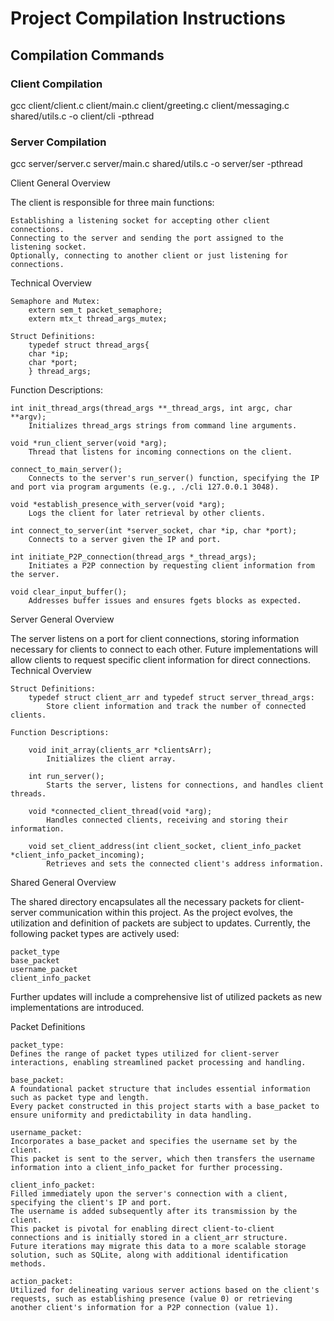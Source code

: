 # Project Compilation Instructions

## Compilation Commands

### Client Compilation
gcc client/client.c client/main.c client/greeting.c client/messaging.c shared/utils.c -o client/cli -pthread

### Server Compilation
gcc server/server.c server/main.c shared/utils.c -o server/ser -pthread

Client
General Overview

The client is responsible for three main functions:

    Establishing a listening socket for accepting other client connections.
    Connecting to the server and sending the port assigned to the listening socket.
    Optionally, connecting to another client or just listening for connections.

Technical Overview

    Semaphore and Mutex:
        extern sem_t packet_semaphore;
        extern mtx_t thread_args_mutex;

    Struct Definitions:
        typedef struct thread_args{
        char *ip;
        char *port;
        } thread_args;

Function Descriptions:

    int init_thread_args(thread_args **_thread_args, int argc, char **argv);
        Initializes thread_args strings from command line arguments.

    void *run_client_server(void *arg);
        Thread that listens for incoming connections on the client.

    connect_to_main_server();
        Connects to the server's run_server() function, specifying the IP and port via program arguments (e.g., ./cli 127.0.0.1 3048).

    void *establish_presence_with_server(void *arg);
        Logs the client for later retrieval by other clients.

    int connect_to_server(int *server_socket, char *ip, char *port);
        Connects to a server given the IP and port.

    int initiate_P2P_connection(thread_args *_thread_args);
        Initiates a P2P connection by requesting client information from the server.

    void clear_input_buffer();
        Addresses buffer issues and ensures fgets blocks as expected.

Server
General Overview

The server listens on a port for client connections, storing information necessary for clients to connect to each other. Future implementations will allow clients to request specific client information for direct connections.
Technical Overview

    Struct Definitions:
        typedef struct client_arr and typedef struct server_thread_args:
            Store client information and track the number of connected clients.

    Function Descriptions:

        void init_array(clients_arr *clientsArr);
            Initializes the client array.

        int run_server();
            Starts the server, listens for connections, and handles client threads.

        void *connected_client_thread(void *arg);
            Handles connected clients, receiving and storing their information.

        void set_client_address(int client_socket, client_info_packet *client_info_packet_incoming);
            Retrieves and sets the connected client's address information.

Shared
General Overview

The shared directory encapsulates all the necessary packets for client-server communication within this project. As the project evolves, the utilization and definition of packets are subject to updates. Currently, the following packet types are actively used:

    packet_type
    base_packet
    username_packet
    client_info_packet
    

Further updates will include a comprehensive list of utilized packets as new implementations are introduced.

Packet Definitions

    packet_type:
    Defines the range of packet types utilized for client-server interactions, enabling streamlined packet processing and handling.

    base_packet:
    A foundational packet structure that includes essential information such as packet type and length. 
    Every packet constructed in this project starts with a base_packet to ensure uniformity and predictability in data handling.
    
    username_packet: 
    Incorporates a base_packet and specifies the username set by the client. 
    This packet is sent to the server, which then transfers the username information into a client_info_packet for further processing.

    client_info_packet: 
    Filled immediately upon the server's connection with a client, specifying the client's IP and port. 
    The username is added subsequently after its transmission by the client. 
    This packet is pivotal for enabling direct client-to-client connections and is initially stored in a client_arr structure.
    Future iterations may migrate this data to a more scalable storage solution, such as SQLite, along with additional identification methods.
    
    action_packet: 
    Utilized for delineating various server actions based on the client's requests, such as establishing presence (value 0) or retrieving another client's information for a P2P connection (value 1).
    
    

